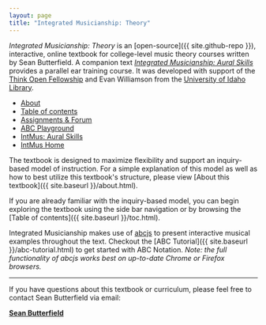```yaml
---
layout: page
title: "Integrated Musicianship: Theory"
---
```


*Integrated Musicianship: Theory* is an [open-source]({{ site.github-repo }}), interactive, online textbook for college-level music theory courses written by Sean Butterfield. A companion text [*Integrated Musicianship: Aural Skills*](https://intmus.github.io/intas19-20/) provides a parallel ear training course.
It was developed with support of the [Think Open Fellowship](https://open.lib.uidaho.edu/) and Evan Williamson from the [University of Idaho Library](https://www.lib.uidaho.edu/). 

<ul class="index-buttons">
<li><a href="{{ "/about.html" | absolute_url }}">About</a></li>
<li><a href="{{ "/toc.html" | absolute_url }}">Table of contents</a></li>
<li><a href="{{ "/forum/index.html" | absolute_url }}">Assignments &amp; Forum</a></li>
<li><a href="{{ "/abc-playground.html" | absolute_url }}">ABC Playground</a></li>
<li><a href="https://intmus.github.io/intas19-20/">IntMus: Aural Skills</a></li>
<li><a href="https://intmus.github.io/">IntMus Home</a></li>
</ul>

The textbook is designed to maximize flexibility and support an inquiry-based model of instruction. 
For a simple explanation of this model as well as how to best utilize this textbook's structure, please view [About this textbook]({{ site.baseurl }}/about.html).

If you are already familiar with the inquiry-based model, you can begin exploring the textbook using the side bar navigation or by browsing the [Table of contents]({{ site.baseurl }}/toc.html).

Integrated Musicianship makes use of [abcjs](https://github.com/paulrosen/abcjs) to present interactive musical examples throughout the text. 
Checkout the [ABC Tutorial]({{ site.baseurl }}/abc-tutorial.html) to get started with ABC Notation. *Note: the full functionality of abcjs works best on up-to-date Chrome or Firefox browsers.*

<hr>

If you have questions about this textbook or curriculum, please feel free to contact Sean Butterfield via email:

[**Sean Butterfield**](mailto:sbutterfield@uidaho.edu)